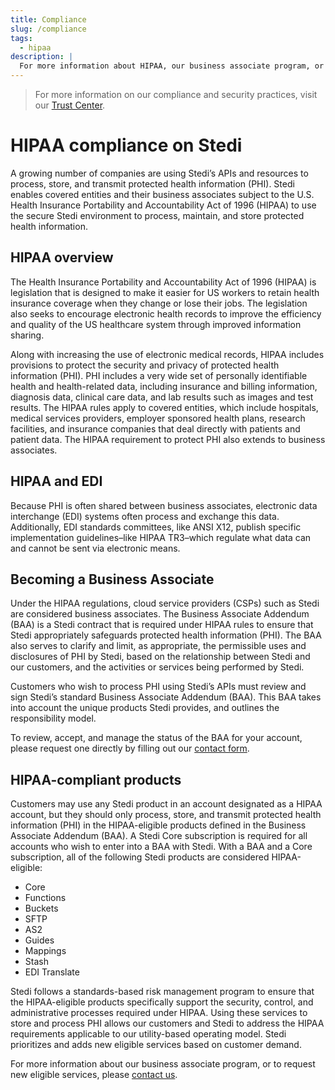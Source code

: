 ```yaml
---
title: Compliance
slug: /compliance
tags:
  - hipaa
description: |
  For more information about HIPAA, our business associate program, or to request new eligible services, please read the following.
---
```

> For more information on our compliance and security practices, visit our [Trust Center](https://trust.stedi.com).

# HIPAA compliance on Stedi

A growing number of companies are using Stedi’s APIs and resources to process, store, and transmit protected health information (PHI).
Stedi enables covered entities and their business associates subject to the U.S. Health Insurance Portability and Accountability Act of 1996 (HIPAA) to use the secure Stedi environment to process, maintain, and store protected health information.

## HIPAA overview

The Health Insurance Portability and Accountability Act of 1996 (HIPAA) is legislation that is designed to make it easier for US workers to retain health insurance coverage when they change or lose their jobs. The legislation also seeks to encourage electronic health records to improve the efficiency and quality of the US healthcare system through improved information sharing.

Along with increasing the use of electronic medical records, HIPAA includes provisions to protect the security and privacy of protected health information (PHI). PHI includes a very wide set of personally identifiable health and health-related data, including insurance and billing information, diagnosis data, clinical care data, and lab results such as images and test results. The HIPAA rules apply to covered entities, which include hospitals, medical services providers, employer sponsored health plans, research facilities, and insurance companies that deal directly with patients and patient data. The HIPAA requirement to protect PHI also extends to business associates.

## HIPAA and EDI

Because PHI is often shared between business associates, electronic data interchange (EDI) systems often process and exchange this data. Additionally, EDI standards committees, like ANSI X12, publish specific implementation guidelines–like HIPAA TR3–which regulate what data can and cannot be sent via electronic means.

## Becoming a Business Associate

Under the HIPAA regulations, cloud service providers (CSPs) such as Stedi are considered business associates. The Business Associate Addendum (BAA) is a Stedi contract that is required under HIPAA rules to ensure that Stedi appropriately safeguards protected health information (PHI). The BAA also serves to clarify and limit, as appropriate, the permissible uses and disclosures of PHI by Stedi, based on the relationship between Stedi and our customers, and the activities or services being performed by Stedi.

Customers who wish to process PHI using Stedi’s APIs must review and sign Stedi’s standard Business Associate Addendum (BAA). This BAA takes into account the unique products Stedi provides, and outlines the responsibility model.

To review, accept, and manage the status of the BAA for your account, please request one directly by filling out our [contact form](https://www.stedi.com/contact).

## HIPAA-compliant products

Customers may use any Stedi product in an account designated as a HIPAA account, but they should only process, store, and transmit protected health information (PHI) in the HIPAA-eligible products defined in the Business Associate Addendum (BAA). A Stedi Core subscription is required for all accounts who wish to enter into a BAA with Stedi. With a BAA and a Core subscription, all of the following Stedi products are considered HIPAA-eligible:

- Core
- Functions
- Buckets
- SFTP
- AS2
- Guides
- Mappings
- Stash
- EDI Translate

Stedi follows a standards-based risk management program to ensure that the HIPAA-eligible products specifically support the security, control, and administrative processes required under HIPAA. Using these services to store and process PHI allows our customers and Stedi to address the HIPAA requirements applicable to our utility-based operating model. Stedi prioritizes and adds new eligible services based on customer demand.

For more information about our business associate program, or to request new eligible services, please [contact us](https://www.stedi.com/contact).
